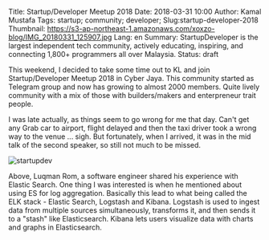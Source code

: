 Title: Startup/Developer Meetup 2018
Date: 2018-03-31 10:00
Author: Kamal Mustafa
Tags: startup; community; developer;
Slug:startup-developer-2018
Thumbnail: https://s3-ap-northeast-1.amazonaws.com/xoxzo-blog/IMG_20180331_125907.jpg
Lang: en
Summary: StartupDeveloper is the largest independent tech community, actively educating, inspiring, and connecting 1,800+ programmers all over Malaysia.
Status: draft

This weekend, I decided to take some time out to KL and join Startup/Developer Meetup 2018 in Cyber Jaya. This community started as Telegram group and now has growing to almost 2000 members. Quite lively community with a mix of those with builders/makers and enterpreneur trait people.

I was late actually, as things seem to go wrong for me that day. Can't get any Grab car to airport, flight delayed and then the taxi driver took a wrong way to the venue ... sigh. But fortunately, when I arrived, it was in the mid talk of the second speaker, so still not much to be missed.

![startupdev](https://s3-ap-northeast-1.amazonaws.com/xoxzo-blog/luqman-es.jpg)

Above, Luqman Rom, a software engineer shared his experience with Elastic Search. One thing I was interested is when he mentioned about using ES for log aggregation. Basically this lead to what being called the ELK stack - Elastic Search, Logstash and Kibana. Logstash is used to ingest data from multiple sources simultaneously, transforms it, and then sends it to a "stash" like Elasticsearch. Kibana lets users visualize data with charts and graphs in Elasticsearch.
